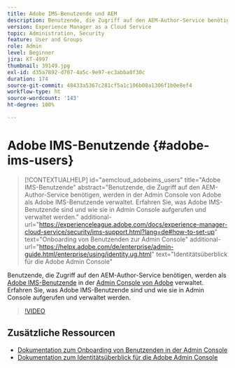 ```yaml
---
title: Adobe IMS-Benutzende und AEM
description: Benutzende, die Zugriff auf den AEM-Author-Service benötigen, werden in der Admin Console von Adobe als Adobe IMS-Benutzende verwaltet. Erfahren Sie, was Adobe IMS-Benutzende sind und wie sie in Admin Console aufgerufen und verwaltet werden.
version: Experience Manager as a Cloud Service
topic: Administration, Security
feature: User and Groups
role: Admin
level: Beginner
jira: KT-4997
thumbnail: 39149.jpg
exl-id: d35a7892-d707-4a5c-9e97-ec3abba0f30c
duration: 174
source-git-commit: 48433a5367c281cf5a1c106b08a1306f1b0e8ef4
workflow-type: ht
source-wordcount: '143'
ht-degree: 100%

---
```


# Adobe IMS-Benutzende {#adobe-ims-users}

>[!CONTEXTUALHELP]
>id="aemcloud_adobeims_users"
>title="Adobe IMS-Benutzende"
>abstract="Benutzende, die Zugriff auf den AEM-Author-Service benötigen, werden in der Admin Console von Adobe als Adobe IMS-Benutzende verwaltet. Erfahren Sie, was Adobe IMS-Benutzende sind und wie sie in Admin Console aufgerufen und verwaltet werden."
>additional-url="https://experienceleague.adobe.com/docs/experience-manager-cloud-service/security/ims-support.html?lang=de#how-to-set-up" text="Onboarding von Benutzenden zur Admin Console"
>additional-url="https://helpx.adobe.com/de/enterprise/admin-guide.html/enterprise/using/identity.ug.html" text="Identitätsüberblick für die Adobe Admin Console"

Benutzende, die Zugriff auf den AEM-Author-Service benötigen, werden als [Adobe IMS-Benutzende](https://helpx.adobe.com/de/enterprise/using/set-up-identity.html) in der [Admin Console von Adobe](https://adminconsole.adobe.com) verwaltet. Erfahren Sie, was Adobe IMS-Benutzende sind und wie sie in Admin Console aufgerufen und verwaltet werden.

>[!VIDEO](https://video.tv.adobe.com/v/39149?quality=12&learn=on)

## Zusätzliche Ressourcen

+ [Dokumentation zum Onboarding von Benutzenden in der Admin Console](https://experienceleague.adobe.com/docs/experience-manager-cloud-service/security/ims-support.html?lang=de#onboarding-users-in-admin-console)
+ [Dokumentation zum Identitätsüberblick für die Adobe Admin Console](https://helpx.adobe.com/de/enterprise/using/identity.html)
